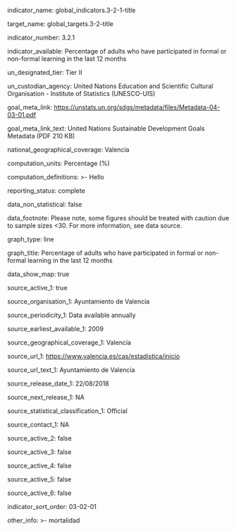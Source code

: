indicator_name: global_indicators.3-2-1-title

target_name: global_targets.3-2-title

indicator_number: 3.2.1

indicator_available: Percentage of adults who have participated in formal or non-formal learning in the last 12 months

un_designated_tier: Tier II

un_custodian_agency: United Nations Education and Scientific Cultural Organisation - Institute of Statistics (UNESCO-UIS)

goal_meta_link: https://unstats.un.org/sdgs/metadata/files/Metadata-04-03-01.pdf

goal_meta_link_text: United Nations Sustainable Development Goals Metadata (PDF 210 KB)

national_geographical_coverage: Valencia

computation_units: Percentage (%)

computation_definitions: >-
  Hello
  
reporting_status: complete

data_non_statistical: false

data_footnote: Please note, some figures should be treated with caution due to sample sizes <30. For more information, see data source.

graph_type: line

graph_title: Percentage of adults who have participated in formal or non-formal learning in the last 12 months

data_show_map: true

source_active_1: true

source_organisation_1: Ayuntamiento de Valencia

source_periodicity_1: Data available annually

source_earliest_available_1: 2009

source_geographical_coverage_1: Valencia

source_url_1: https://www.valencia.es/cas/estadistica/inicio

source_url_text_1: Ayuntamiento de Valencia

source_release_date_1: 22/08/2018

source_next_release_1: NA

source_statistical_classification_1: Official

source_contact_1: NA

source_active_2: false

source_active_3: false

source_active_4: false

source_active_5: false

source_active_6: false

indicator_sort_order: 03-02-01

other_info: >-
  mortalidad
